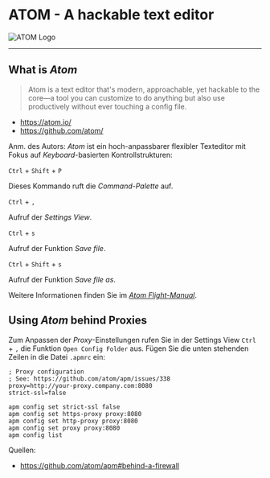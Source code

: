 [IMG001]: ./vendors/atom.io/atom-rocket.gif
[LINK001]: http://flight-manual.atom.io/getting-started/sections/atom-basics/

# ATOM - A hackable text editor

![ATOM Logo][IMG001]

* * *

## What is *Atom*

> Atom is a text editor that's modern, approachable, yet hackable to the core—a tool you can customize to do anything but also use productively without ever touching a config file.


- <https://atom.io/>
- <https://github.com/atom/>

Anm. des Autors: *Atom* ist ein hoch-anpassbarer flexibler Texteditor mit
Fokus auf *Keyboard*-basierten Kontrollstrukturen:

`Ctrl` + `Shift` + `P`

 Dieses Kommando ruft die *Command-Palette* auf.

 `Ctrl` + `,`

 Aufruf der *Settings View*.

 `Ctrl` + `s`

 Aufruf der Funktion *Save file*.

 `Ctrl` + `Shift` + `s`

 Aufruf der Funktion *Save file as*.

Weitere Informationen finden Sie im [*Atom Flight-Manual*][LINK001].


## Using *Atom* behind Proxies

Zum Anpassen der *Proxy*-Einstellungen rufen Sie in der Settings View
`Ctrl` + `,` die Funktion `Open Config Folder` aus. Fügen Sie die unten
stehenden Zeilen in die Datei `.apmrc` ein:

```
; Proxy configuration
; See: https://github.com/atom/apm/issues/338
proxy=http://your-proxy.company.com:8080
strict-ssl=false
```

```
apm config set strict-ssl false
apm config set https-proxy proxy:8080
apm config set http-proxy proxy:8080
apm config set proxy proxy:8080
apm config list
```

Quellen:

- https://github.com/atom/apm#behind-a-firewall
